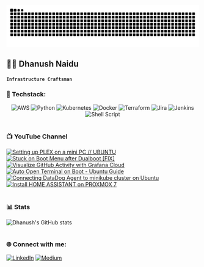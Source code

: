 <div align="center">
  <img src=https://github.com/dhanushnaidu77/dhanushnaidu77/raw/output/github-contribution-grid-snake.svg alt="Contrib Snake" />
</div>

## 🏄‍♂️ Dhanush Naidu

**`Infrastructure Craftsman`**


### 🧰 Techstack:
<div align="center">
  
![AWS](https://img.shields.io/badge/AWS-%23FF9900.svg?style=for-the-badge&logo=amazon-aws&logoColor=white) ![Python](https://img.shields.io/badge/python-3670A0?style=for-the-badge&logo=python&logoColor=ffdd54) ![Kubernetes](https://img.shields.io/badge/kubernetes-%23326ce5.svg?style=for-the-badge&logo=kubernetes&logoColor=white) ![Docker](https://img.shields.io/badge/docker-%230db7ed.svg?style=for-the-badge&logo=docker&logoColor=white) ![Terraform](https://img.shields.io/badge/terraform-%235835CC.svg?style=for-the-badge&logo=terraform&logoColor=white) ![Jira](https://img.shields.io/badge/jira-%230A0FFF.svg?style=for-the-badge&logo=jira&logoColor=white) ![Jenkins](https://img.shields.io/badge/jenkins-%232C5263.svg?style=for-the-badge&logo=jenkins&logoColor=white) ![Shell Script](https://img.shields.io/badge/shell_script-%23121011.svg?style=for-the-badge&logo=gnu-bash&logoColor=white)

</div>

#

### 📺 YouTube Channel

<!-- BEGIN YOUTUBE-CARDS -->
[![Setting up PLEX on a mini PC // UBUNTU](https://ytcards.demolab.com/?id=c3AKKQkvxIQ&title=Setting+up+PLEX+on+a+mini+PC+%2F%2F+UBUNTU&lang=en&timestamp=1730905244&background_color=%230d1117&title_color=%23ffffff&stats_color=%23dedede&max_title_lines=1&width=250&border_radius=5 "Setting up PLEX on a mini PC // UBUNTU")](https://www.youtube.com/watch?v=c3AKKQkvxIQ)
[![Stuck on Boot Menu after Dualboot [FIX]](https://ytcards.demolab.com/?id=MGXD8F_Rp8A&title=Stuck+on+Boot+Menu+after+Dualboot+%5BFIX%5D&lang=en&timestamp=1730298615&background_color=%230d1117&title_color=%23ffffff&stats_color=%23dedede&max_title_lines=1&width=250&border_radius=5 "Stuck on Boot Menu after Dualboot [FIX]")](https://www.youtube.com/watch?v=MGXD8F_Rp8A)
[![Visualize GitHub Activity with Grafana Cloud](https://ytcards.demolab.com/?id=m5a0M6Ey32Y&title=Visualize+GitHub+Activity+with+Grafana+Cloud&lang=en&timestamp=1730124045&background_color=%230d1117&title_color=%23ffffff&stats_color=%23dedede&max_title_lines=1&width=250&border_radius=5 "Visualize GitHub Activity with Grafana Cloud")](https://www.youtube.com/watch?v=m5a0M6Ey32Y)
[![Auto Open Terminal on Boot - Ubuntu Guide](https://ytcards.demolab.com/?id=zKEV_kMPiC4&title=Auto+Open+Terminal+on+Boot+-+Ubuntu+Guide&lang=en&timestamp=1729234192&background_color=%230d1117&title_color=%23ffffff&stats_color=%23dedede&max_title_lines=1&width=250&border_radius=5 "Auto Open Terminal on Boot - Ubuntu Guide")](https://www.youtube.com/watch?v=zKEV_kMPiC4)
[![Connecting DataDog Agent to minikube cluster on Ubuntu](https://ytcards.demolab.com/?id=LWs6H9YGDuY&title=Connecting+DataDog+Agent+to+minikube+cluster+on+Ubuntu&lang=en&timestamp=1728931937&background_color=%230d1117&title_color=%23ffffff&stats_color=%23dedede&max_title_lines=1&width=250&border_radius=5 "Connecting DataDog Agent to minikube cluster on Ubuntu")](https://www.youtube.com/watch?v=LWs6H9YGDuY)
[![Install HOME ASSISTANT on PROXMOX 7](https://ytcards.demolab.com/?id=oo4fEwHh4-w&title=Install+HOME+ASSISTANT+on+PROXMOX+7&lang=en&timestamp=1717245029&background_color=%230d1117&title_color=%23ffffff&stats_color=%23dedede&max_title_lines=1&width=250&border_radius=5 "Install HOME ASSISTANT on PROXMOX 7")](https://www.youtube.com/watch?v=oo4fEwHh4-w)
<!-- END YOUTUBE-CARDS -->

#

### 📊 Stats

![Dhanush's GitHub stats](https://github-readme-stats.vercel.app/api?username=dhanushnaidu77&show_icons=true&theme=gruvbox)

<!-- ![GitHub Streak](https://streak-stats.demolab.com?user=ForrestKnight&theme=gruvbox&border_radius=4.5) -->

#

### 🌐 Connect with me:
<div align="center>
  <p align="center>
    
  [![LinkedIn](https://img.shields.io/badge/LinkedIn-%230077B5.svg?logo=linkedin&logoColor=white)]([https://linkedin.com/in/arunsinghsisodiya](https://www.linkedin.com/in/dhanush--s/)) [![Medium](https://img.shields.io/badge/Medium-12100E?logo=medium&logoColor=white)]([https://medium.com/@arun-sisodiya](https://medium.com/@dhanushnaidu77)) 

  </p>

